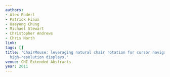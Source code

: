 ```yaml
---
authors:
- Alex Endert
- Patrick Fiaux
- Haeyong Chung
- Michael Stewart
- Christopher Andrews
- Chris North
link:
tags: []
title: 'ChairMouse: leveraging natural chair rotation for cursor navigation on large,
  high-resolution displays.'
venue: CHI Extended Abstracts
year: 2011
---
```

